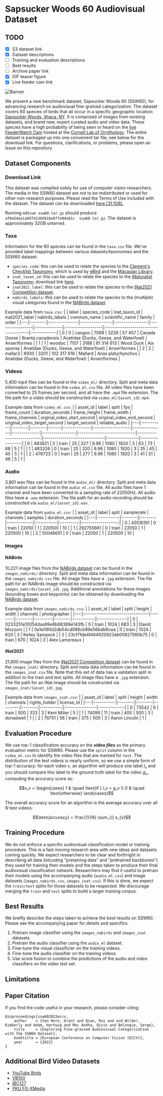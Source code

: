 # Sapsucker Woods 60 Audiovisual Dataset

## TODO
- [x] S3 dataset link
- [x] Dataset descriptions
- [ ] Training and evaluation descriptions
- [ ] Best results
- [ ] Archive paper link
- [x] GIF teaser figure
- [x] Live feeder cam link

![Banner](assets/ssw60_teaser_1000px_15fps_3x3.gif)

We present a new benchmark dataset, Sapsucker Woods 60 (SSW60), for advancing research on audiovisual fine-grained categorization.
The dataset covers 60 species of birds that all occur in a specific geographic location: [Sapsucker Woods, Ithaca, NY](https://goo.gl/maps/No8DykBCUWToGx2h9).
It is comprised of images from existing datasets, and brand new, expert curated audio and video data. These species have a high probability of being seen or heard on the [live FeederWatch Cam](https://www.youtube.com/watch?v=N609loYkFJo&ab_channel=CornellLabBirdCams) hosted at the [Cornell Lab of Ornithology](https://www.birds.cornell.edu/). The entire dataset is packaged up into one convenient tar file, see below for the download link. For questions, clarifications, or problems, please open an Issue on this repository. 

## Dataset Components

### Download Link
This dataset was compiled solely for use of computer vision researchers. The media in the SSW60 dataset are not to be redistributed or used for other non-research purposes. Please read the Terms of Use included with the dataset. The dataset can be downloaded [here [31.1GB].](https://ml-inat-competition-datasets.s3.amazonaws.com/ssw60/ssw60.tar.gz)

Running `md5sum ssw60.tar.gz` should produce `af0a54ea1a897d130d91be8ffe0de81c  ssw60.tar.gz`. The dataset is approximately 32GB untarred. 

### Taxa
Information for the 60 species can be found in the `taxa.csv` file. We've provided label mappings between various datasets/taxonomies and the SSW60 dataset:
  * `species_code`: this can be used to relate the species to the [Clement's Checklist Taxonomy](https://www.birds.cornell.edu/clementschecklist/download/), which is used by [eBird](https://ebird.org) and the [Macaulay Library](https://www.macaulaylibrary.org/). 
  * `inat_taxon_id`: this can be used to relate the species to the [iNaturalist Taxonomy](https://www.inaturalist.org/pages/developers); download link [here](https://www.inaturalist.org/taxa/inaturalist-taxonomy.dwca.zip).
  * `inat2021_label`: this can be used to relate the species to the [iNat2021 Competition dataset](https://github.com/visipedia/inat_comp/tree/master/2021). 
  * `nabirds_labels`: this can be used to relate the species to the (multiple) visual categories found in the [NABirds dataset](https://dl.allaboutbirds.org/nabirds). 

Example data from `taxa.csv`: 
|    |   label | species_code   |   inat_taxon_id |   inat2021_label | nabirds_labels   | common_name   | scientific_name    | family                                 | order        |
|---:|--------:|:---------------|----------------:|-----------------:|:-----------------|:--------------|:-------------------|:---------------------------------------|:-------------|
|  0 |       0 | cangoo         |            7089 |             3226 | 57 457           | Canada Goose  | Branta canadensis  | Anatidae (Ducks, Geese, and Waterfowl) | Anseriformes |
|  1 |       1 | wooduc         |            7107 |             3188 | 81 314 613       | Wood Duck     | Aix sponsa         | Anatidae (Ducks, Geese, and Waterfowl) | Anseriformes |
|  2 |       2 | mallar3        |            6930 |             3201 | 102 317 616      | Mallard       | Anas platyrhynchos | Anatidae (Ducks, Geese, and Waterfowl) | Anseriformes |

### Videos
5,400 mp4 files can be found in the `video_ml/` directory. Split and meta data information can be found in the `video_ml.csv` file. All video files have been converted to 25 frames per second, and all have the `.mp4` file extension. The file path for a video should be constructed via `video_ml/{asset_id}.mp4`.

Example data from `video_ml.csv`:
|    |   asset_id |   label | split   |   fps |   frame_count |   duration_seconds |   frame_height |   frame_width |   frame_channels |   orginal_video_start_second |   original_video_end_second |   original_video_target_second |   target_second |   reliable_audio |
|---:|-----------:|--------:|:--------|------:|--------------:|-------------------:|---------------:|--------------:|-----------------:|-----------------------------:|----------------------------:|-------------------------------:|----------------:|-----------------:|
|  0 |     483821 |       0 | train   |    25 |           327 |               9.96 |           1080 |          1920 |                3 |                           63 |                          73 |                             68 |               5 |                1 |
|  1 |     483326 |       0 | train   |    25 |           320 |               9.96 |           1080 |          1920 |                3 |                           35 |                          45 |                             40 |               5 |                1 |
|  2 |     476723 |       0 | train   |    25 |           277 |               9.96 |           1080 |          1920 |                3 |                           41 |                          51 |                             46 |               5 |                1 |


### Audio
3,861 wav files can be found in the `audio_ml/` directory. Split and meta data information can be found in the `audio_ml.csv` file. All audio files have 1 channel and have been converted to a sampling rate of 22050Hz. All audio files have a `.wav` extension. The file path for an audio recording should be constructed via `audio_ml/{asset_id}.wav`.

Example data from `audio_ml.csv`:
|    |   asset_id |   label | split   |   samplerate |   channels |   samples |   duration_seconds |
|---:|-----------:|--------:|:--------|-------------:|-----------:|----------:|-------------------:|
|  0 |   45516191 |       0 | train   |        22050 |          1 |    220500 |                 10 |
|  1 |  292755661 |       0 | train   |        22050 |          1 |    220500 |                 10 |
|  2 |   55046651 |       0 | train   |        22050 |          1 |    220500 |                 10 |


### Images
#### NABirds
10,221 image files from the [NABirds dataset](https://dl.allaboutbirds.org/nabirds) can be found in the `images_nabirds/` directory. Split and meta data information can be found in the `images_nabirds.csv` file. All image files have a `.jpg` extension. The file path for an NABirds image should be constructed via `images_nabirds/{asset_id}.jpg`. Additional annotations for these images (bounding boxes and keypoints) can be obtained by downloading the [NABirds dataset](https://dl.allaboutbirds.org/nabirds). 

Example data from `images_nabirds.csv`:
|    | asset_id                         |   label | split   |   height |   width |   channels | photographer   |
|---:|:---------------------------------|--------:|:--------|---------:|--------:|-----------:|:---------------|
|  0 | 0233251e10054daa99e6b68369e143fb |       0 | train   |     1024 |     683 |          3 | David Mozzoni  |
|  1 | 0a1e090d2db54cd088cb99e56bdb6cea |       0 | train   |     1024 |     820 |          3 | Kelley Sampeck |
|  2 | 23cf7fde4f464920923ab00827560b75 |       0 | train   |      670 |    1024 |          3 | Alex Lamoreaux |


#### iNat2021
21,600 image files from the [iNat2021 Competition dataset](https://github.com/visipedia/inat_comp/tree/master/2021) can be found in the `images_inat/` directory. Split and meta data information can be found in the `images_inat.csv` file. Note that this set of data has a validation split in addition to the train and test splits. All image files have a `.jpg` extension. The file path for an iNat image should be constructed via `images_inat/{asset_id}.jpg`.

Example data from `images_inat.csv`:
|    |   asset_id |   label | split   |   height |   width |   channels | rights_holder   |   license_id |
|---:|-----------:|--------:|:--------|---------:|--------:|-----------:|:----------------|-------------:|
|  0 |      73542 |       9 | train   |      500 |     333 |          3 | Kent Miller     |            5 |
|  1 |      74099 |      11 | train   |      400 |     500 |          3 | donadwell       |            1 |
|  2 |      76751 |      56 | train   |      375 |     500 |          3 | Aaron Lincoln   |            1 |


## Evaluation Procedure
We use top-1 classification accuracy on the ***video files*** as the primary evaluation metric for SSW60. Please use the `split` column in the `video_ml.csv` to identify the video files that are marked for `test`. The distribution of the test videos is nearly uniform, so we use a simple form of top-1 accuracy: for each video $v$, an algorithm will produce one label $l_v$ and you should compare this label to the ground truth label for the video $g_v$, computing the accuracy score as: 
```math 
s_v = 
\begin{cases}
1 & \quad \text{if } l_v = g_v \\
0 & \quad \text{otherwise}
\end{cases}
```

The overall accuracy score for an algorithm is the average accuracy over all $N$ test videos:
```math
\text{accuracy} = \frac{1}{N} \sum_{i} s_{v}
```

## Training Procedure 
We do not enforce a specific audiovisual classification model or training procedure. This is a fast moving research area with new ideas and datasets coming quickly. We expect researchers to be clear and forthright in describing all data (inlcuding "pretaining data" and "pretrained backbones") they used for training their models and the steps taken to produce their final audiovisual classification network. Researchers may find it useful to pretrain their models using the accompanying audio (`audio_ml.csv`) and image datasets (`images_nabirds.csv`, `images_inat.csv`). If this is done, we expect the `train/test` splits for those datasets to be respected. We discourage merging the `train` and `test` splits to build a larger training corpus. 

## Best Results
We breifly describe the steps taken to achieve the best results on SSW60. Please see the accompanying paper for details and specifics. 
  1. Pretrain image classifier using the `images_nabirds` and `images_inat` datasets.
  2. Pretrain the audio classifier using the `audio_ml` dataset. 
  3. Fine-tune the visual classificier on the training videos.
  4. Fine-tune the audio classifier on the training videos.
  5. Use score fusion to combine the predictions of the audio and video classifiers on the video test set.


## Limitations


## Paper Citation
If you find the code useful in your research, please consider citing:
```
@inproceedings{ssw602022eccv,
    author    = {Van Horn, Grant and Qian, Rui and and Wilber, Kimberly and Adam, Hartwig and Mac Aodha, Oisin and Belongie, Serge},
    title     = {Exploring Fine-grained Audiovisual Categorization with the SSW60 Dataset},
    booktitle = {European Conference on Computer Vision (ECCV)},
    year      = {2022}
}
```

## Additional Bird Video Datasets
  * [YouTube Birds](https://www.cs.umd.edu/~chenzhu/fgvc/)
  * [VB100](http://arma.sourceforge.net/vb100/)
  * [IBC127](https://www.mi.t.u-tokyo.ac.jp/projects/IBC127)
  * [PKU FG-XMedia](http://59.108.48.34/tiki/FGCrossNet/)
